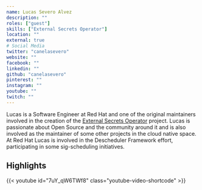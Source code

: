 ```yaml
---
name: Lucas Severo Alvez
description: ""
roles: ["guest"]
skills: ["External Secrets Operator"]
location: ""
external: true
# Social Media 
twitter: "canelasevero"
website: ""
facebook: ""
linkedin: ""
github: "canelasevero"
pinterest: ""
instagram: ""
youtube: ""
twitch: ""
---
```


<!-- markdownlint-disable-next-line MD041-->
Lucas is a Software Engineer at Red Hat and one of the original maintainers involved in the creation of the [External Secrets Operator](https://external-secrets.io/) project. Lucas is passionate about Open Source and the community around it and is also involved as the maintainer of some other projects in the cloud native space. At Red Hat Lucas is involved in the Descheduler Framework effort, participating in some sig-scheduling initiatives.

<!--more-->
## Highlights

{{< youtube id="7uY_qW6TWf8" class="youtube-video-shortcode" >}}
